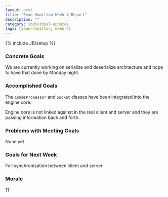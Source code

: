 ```yaml
---
layout: post
title: "Sean Hamilton Week 4 Report"
description: ""
category: individual-updates
tags: [sean-hamilton, week-4]
---
```

{% include JB/setup %}

### Concrete Goals
We are currently working on serialize and deserialize architecture and hope to have that done by Monday night.

### Accomplished Goals
The `CommsProcessor` and `Socket` classes have been integrated into the engine core. 

Engine core is not linked against in the real client and server and they are passing information back and forth.

### Problems with Meeting Goals
None yet
	
### Goals for Next Week
Full synchronization between client and server
 
### Morale
11 



